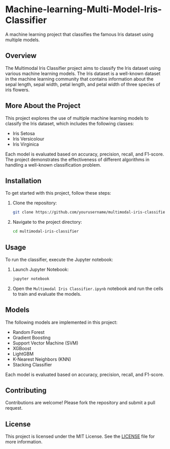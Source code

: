 # Machine-learning-Multi-Model-Iris-Classifier

A machine learning project that classifies the famous Iris dataset using multiple models.

## Overview

The Multimodal Iris Classifier project aims to classify the Iris dataset using various machine learning models. The Iris dataset is a well-known dataset in the machine learning community that contains information about the sepal length, sepal width, petal length, and petal width of three species of iris flowers.

## More About the Project

This project explores the use of multiple machine learning models to classify the Iris dataset, which includes the following classes:

- Iris Setosa
- Iris Versicolour
- Iris Virginica

Each model is evaluated based on accuracy, precision, recall, and F1-score. The project demonstrates the effectiveness of different algorithms in handling a well-known classification problem.

## Installation

To get started with this project, follow these steps:

1. Clone the repository:
    ```bash
    git clone https://github.com/yourusername/multimodal-iris-classifier.git
    ```
2. Navigate to the project directory:
    ```bash
    cd multimodal-iris-classifier
    ```

## Usage

To run the classifier, execute the Jupyter notebook:

1. Launch Jupyter Notebook:
    ```bash
    jupyter notebook
    ```
2. Open the `Multimodal Iris Classifier.ipynb` notebook and run the cells to train and evaluate the models.

## Models

The following models are implemented in this project:
- Random Forest
- Gradient Boosting
- Support Vector Machine (SVM)
- XGBoost
- LightGBM
- K-Nearest Neighbors (KNN)
- Stacking Classifier

Each model is evaluated based on accuracy, precision, recall, and F1-score.

## Contributing

Contributions are welcome! Please fork the repository and submit a pull request.

## License

This project is licensed under the MIT License. See the [LICENSE](LICENSE) file for more information.
